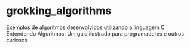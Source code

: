 # grokking_algorithms
Exemplos de algoritmos desenvolvidos utilizando a linguagem C Entendendo Algoritmos: Um guia ilustrado para programadores e outros curiosos
